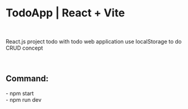 <h1>TodoApp | React + Vite</h1>
<br/>

<p>React.js project todo with todo web application use localStorage to do CRUD concept</p>
 
<br/>

<h2>Command: </h2>
- npm start
<br/>
- npm run dev 
